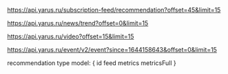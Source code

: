 https://api.yarus.ru/subscription-feed/recommendation?offset=45&limit=15

https://api.yarus.ru/news/trend?offset=0&limit=15


https://api.yarus.ru/video?offset=15&limit=15


https://api.yarus.ru/event/v2/event?since=1644158643&offset=0&limit=15

recommendation
type
model: {
    id
    feed
    metrics
    metricsFull
}